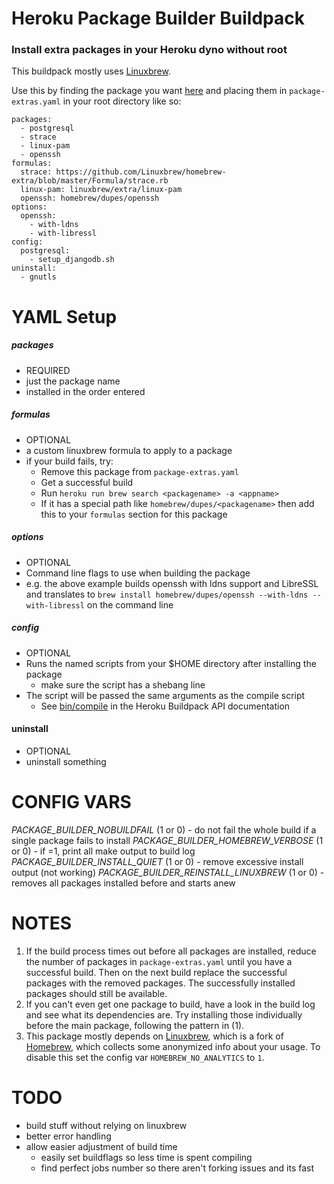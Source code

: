 # Heroku Package Builder Buildpack
### Install extra packages in your Heroku dyno without root

This buildpack mostly uses [Linuxbrew](https://github.com/Linuxbrew/brew).

Use this by finding the package you want [here](http://brewformulas.org/search?utf8=%E2%9C%93&search%5Bterm%5D=&commit=Search) and placing them in `package-extras.yaml` in your root directory like so:
```
packages:
  - postgresql
  - strace
  - linux-pam
  - openssh
formulas:
  strace: https://github.com/Linuxbrew/homebrew-extra/blob/master/Formula/strace.rb
  linux-pam: linuxbrew/extra/linux-pam
  openssh: homebrew/dupes/openssh
options:
  openssh: 
    - with-ldns
    - with-libressl
config:
  postgresql:
    - setup_djangodb.sh
uninstall:
  - gnutls
```
YAML Setup
==========
##### packages
- REQUIRED
- just the package name
- installed in the order entered
##### formulas
- OPTIONAL
- a custom linuxbrew formula to apply to a package
- if your build fails, try:
  - Remove this package from `package-extras.yaml`
  - Get a successful build
  - Run `heroku run brew search <packagename> -a <appname>`
  - If it has a special path like `homebrew/dupes/<packagename>` then add this to your `formulas` section for this package
##### options
- OPTIONAL
- Command line flags to use when building the package
- e.g. the above example builds openssh with ldns support and LibreSSL and translates to `brew install homebrew/dupes/openssh --with-ldns --with-libressl` on the command line
##### config
- OPTIONAL
- Runs the named scripts from your $HOME directory after installing the package
  - make sure the script has a shebang line
- The script will be passed the same arguments as the compile script
  - See [bin/compile](https://devcenter.heroku.com/articles/buildpack-api#bin-compile) in the Heroku Buildpack API documentation
#### uninstall
- OPTIONAL
- uninstall something

CONFIG VARS
===========
*PACKAGE_BUILDER_NOBUILDFAIL* (1 or 0) - do not fail the whole build if a single package fails to install
*PACKAGE_BUILDER_HOMEBREW_VERBOSE* (1 or 0) - if =1, print all make output to build log
*PACKAGE_BUILDER_INSTALL_QUIET* (1 or 0) - remove excessive install output (not working)
*PACKAGE_BUILDER_REINSTALL_LINUXBREW* (1 or 0) - removes all packages installed before and starts anew


NOTES
====
1. If the build process times out before all packages are installed, reduce the number of packages in `package-extras.yaml` until you have a successful build. Then on the next build replace the successful packages with the removed packages. The successfully installed packages should still be available.
2. If you can't even get one package to build, have a look in the build log and see what its dependencies are. Try installing those individually before the main package, following the pattern in (1).
3. This package mostly depends on [Linuxbrew](https://github.com/Linuxbrew/brew), which is a fork of  [Homebrew](https://github.com/Homebrew/brew), which collects some anonymized info about your usage. To disable this set the config var `HOMEBREW_NO_ANALYTICS` to `1`.

TODO
====
- build stuff without relying on linuxbrew
- better error handling
- allow easier adjustment of build time
  - easily set buildflags so less time is spent compiling
  - find perfect jobs number so there aren't forking issues and its fast
